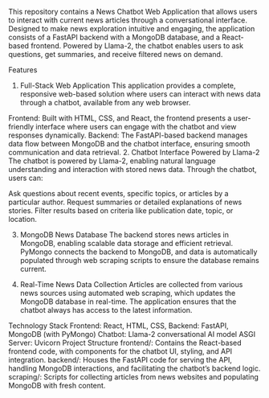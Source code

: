 This repository contains a News Chatbot Web Application that allows users to interact with current news articles through a conversational interface. Designed to make news exploration intuitive and engaging, the application consists of a FastAPI backend with a MongoDB database, and a React-based frontend. Powered by Llama-2, the chatbot enables users to ask questions, get summaries, and receive filtered news on demand.

Features
1. Full-Stack Web Application
This application provides a complete, responsive web-based solution where users can interact with news data through a chatbot, available from any web browser.

Frontend: Built with HTML, CSS, and React, the frontend presents a user-friendly interface where users can engage with the chatbot and view responses dynamically.
Backend: The FastAPI-based backend manages data flow between MongoDB and the chatbot interface, ensuring smooth communication and data retrieval.
2. Chatbot Interface Powered by Llama-2
The chatbot is powered by Llama-2, enabling natural language understanding and interaction with stored news data. Through the chatbot, users can:

Ask questions about recent events, specific topics, or articles by a particular author.
Request summaries or detailed explanations of news stories.
Filter results based on criteria like publication date, topic, or location.

3. MongoDB News Database
The backend stores news articles in MongoDB, enabling scalable data storage and efficient retrieval. PyMongo connects the backend to MongoDB, and data is automatically populated through web scraping scripts to ensure the database remains current.

4. Real-Time News Data Collection
Articles are collected from various news sources using automated web scraping, which updates the MongoDB database in real-time. The application ensures that the chatbot always has access to the latest information.

Technology Stack
Frontend: React, HTML, CSS,
Backend: FastAPI, MongoDB (with PyMongo)
Chatbot: Llama-2 conversational AI model
ASGI Server: Uvicorn
Project Structure
frontend/: Contains the React-based frontend code, with components for the chatbot UI, styling, and API integration.
backend/: Houses the FastAPI code for serving the API, handling MongoDB interactions, and facilitating the chatbot’s backend logic.
scraping/: Scripts for collecting articles from news websites and populating MongoDB with fresh content.
